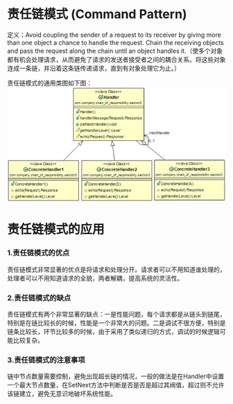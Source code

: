 # 责任链模式 (Command Pattern) 
定义：Avoid coupling the sender of a request to its receiver by giving more than one object a chance to handle the request. Chain the receiving objects and pass the request along the chain until an object handles it.（使多个对象都有机会处理请求，从而避免了请求的发送者接受者之间的耦合关系。将这些对象连成一条链，并沿着这条链传递请求，直到有对象处理它为止。）  


责任链模式的通用类图如下图：  
![Alt text](chainofresponsibility.jpg "责任链模式类图")

# 责任链模式的应用
### 1.责任链模式的优点
责任链模式非常显著的优点是将请求和处理分开。请求者可以不用知道谁处理的，处理者可以不用知道请求的全貌，两者解耦，提高系统的灵活性。  


### 2.责任链模式的缺点 
责任链模式有两个非常显著的缺点：一是性能问题，每个请求都是从链头到链尾，特别是在链比较长的时候，性能是一个非常大的问题。二是调试不很方便，特别是链条比较长，环节比较多的时候，由于采用了类似递归的方式，调试的时候逻辑可能比较复杂。  


### 3.责任链模式的注意事项
链中节点数量需要控制，避免出现超长链的情况，一般的做法是在Handler中设置一个最大节点数量，在SetNext方法中判断是否是否是超过其阀值，超过则不允许该链建立，避免无意识地破坏系统性能。